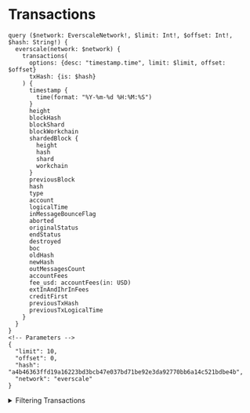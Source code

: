 # Transactions

```
query ($network: EverscaleNetwork!, $limit: Int!, $offset: Int!, $hash: String!) {
  everscale(network: $network) {
    transactions(
      options: {desc: "timestamp.time", limit: $limit, offset: $offset}
      txHash: {is: $hash}
    ) {
      timestamp {
        time(format: "%Y-%m-%d %H:%M:%S")
      }
      height
      blockHash
      blockShard
      blockWorkchain
      shardedBlock {
        height
        hash
        shard
        workchain
      }
      previousBlock
      hash
      type
      account
      logicalTime
      inMessageBounceFlag
      aborted
      originalStatus
      endStatus
      destroyed
      boc
      oldHash
      newHash
      outMessagesCount
      accountFees
      fee_usd: accountFees(in: USD)
      extInAndIhrInFees
      creditFirst
      previousTxHash
      previousTxLogicalTime
    }
  }
}
<!-- Parameters -->
{
  "limit": 10,
  "offset": 0,
  "hash": "a4b46363ffd19a16223bd3bcb47e037bd71be92e3da92770bb6a14c521bdbe4b",
  "network": "everscale"
}
```

<details>
<summary> Filtering Transactions  </summary>

`blockHash`	The hash of the block that the transaction was included in.

`blockHeight`	The height of the block that the transaction was included in.

`blockShard`	The shard of the block that the transaction was included in.

`blockWorkchain`	The workchain of the block that the transaction was included in.

`date`	The date and time of the transaction.

`previousBlock`	The hash of the previous block.

`previousTxHash`	The hash of the previous transaction.

`previousTxLogicalTime`	The logical time of the previous transaction.

`shardedBlockHash`	The hash of the sharded block that the transaction was included in.

`shardedBlockShard`	The shard of the sharded block that the transaction was included in.

`shardedBlockWorkchain`	The workchain of the sharded block that the transaction was included in.

`shardedHeight`	The height of the sharded block that the transaction was included in.
`time`	The time of the transaction.

`txAborted`	Whether the transaction was aborted.

`txAccount`	The address of the account that sent the transaction.

`txAccountFees`	The fees paid by the account that sent the transaction.

`txCreditFirst`	Whether the transaction credits the first account.

`txDestroyed`	Whether the transaction was destroyed.

`txEndStatus`	The final status of the transaction.

`txExtInAndIhr` InFees	The fees paid by external accounts and IHR in the transaction.

`txHash`	The hash of the transaction.

`txInMessageBounceFlag`	Whether the transaction is a bounce transaction.

`txLogicalTime`	The logical time of the transaction.

`txNewHash`	The new hash of the transaction, if it was replaced.

`tx01dHash`	The 01d hash of the transaction, if it was replaced.

`txOriginalStatus`	The original status of the transaction.

`txOutMessagesCount`	The number of messages sent by the transaction.

`txType`	The type of the transa

</details>
